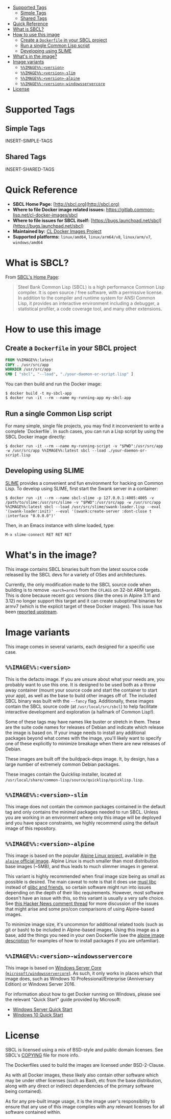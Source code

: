 - [Supported Tags](#org095cb2b)
  - [Simple Tags](#org222794e)
  - [Shared Tags](#org5d57c38)
- [Quick Reference](#org5bc0468)
- [What is SBCL?](#orgf55eeec)
- [How to use this image](#orgf2f237c)
  - [Create a `Dockerfile` in your SBCL project](#orgae31fdc)
  - [Run a single Common Lisp script](#orgfb53bb2)
  - [Developing using SLIME](#orgdd7ec47)
- [What's in the image?](#org5e9bd7b)
- [Image variants](#org813dcc2)
  - [`%%IMAGE%%:<version>`](#orga9c9565)
  - [`%%IMAGE%%:<version>-slim`](#org60b749c)
  - [`%%IMAGE%%:<version>-alpine`](#orgb1d1eac)
  - [`%%IMAGE%%:<version>-windowsservercore`](#orgb9753c1)
- [License](#org54305a9)



<a id="org095cb2b"></a>

# Supported Tags


<a id="org222794e"></a>

## Simple Tags

INSERT-SIMPLE-TAGS


<a id="org5d57c38"></a>

## Shared Tags

INSERT-SHARED-TAGS


<a id="org5bc0468"></a>

# Quick Reference

-   **SBCL Home Page:** [http://sbcl.org](http://sbcl.org)
-   **Where to file Docker image related issues:** <https://gitlab.common-lisp.net/cl-docker-images/sbcl>
-   **Where to file issues for SBCL itself:** [https://bugs.launchpad.net/sbcl](https://bugs.launchpad.net/sbcl)
-   **Maintained by:** [CL Docker Images Project](https://common-lisp.net/project/cl-docker-images)
-   **Supported platforms:** `linux/amd64`, `linux/arm64/v8`, `linux/arm/v7`, `windows/amd64`


<a id="orgf55eeec"></a>

# What is SBCL?

From [SBCL's Home Page](http://sbcl.org):

> Steel Bank Common Lisp (SBCL) is a high performance Common Lisp compiler. It is open source / free software, with a permissive license. In addition to the compiler and runtime system for ANSI Common Lisp, it provides an interactive environment including a debugger, a statistical profiler, a code coverage tool, and many other extensions.


<a id="orgf2f237c"></a>

# How to use this image


<a id="orgae31fdc"></a>

## Create a `Dockerfile` in your SBCL project

```dockerfile
FROM %%IMAGE%%:latest
COPY . /usr/src/app
WORKDIR /usr/src/app
CMD [ "sbcl", "--load", "./your-daemon-or-script.lisp" ]
```

You can then build and run the Docker image:

```console
$ docker build -t my-sbcl-app
$ docker run -it --rm --name my-running-app my-sbcl-app
```


<a id="orgfb53bb2"></a>

## Run a single Common Lisp script

For many simple, single file projects, you may find it inconvenient to write a complete \`Dockerfile\`. In such cases, you can run a Lisp script by using the SBCL Docker image directly:

```console
$ docker run -it --rm --name my-running-script -v "$PWD":/usr/src/app -w /usr/src/app %%IMAGE%%:latest sbcl --load ./your-daemon-or-script.lisp
```


<a id="orgdd7ec47"></a>

## Developing using SLIME

[SLIME](https://common-lisp.net/project/slime/) provides a convenient and fun environment for hacking on Common Lisp. To develop using SLIME, first start the Swank server in a container:

```console
$ docker run -it --rm --name sbcl-slime -p 127.0.0.1:4005:4005 -v /path/to/slime:/usr/src/slime -v "$PWD":/usr/src/app -w /usr/src/app %%IMAGE%%:latest sbcl --load /usr/src/slime/swank-loader.lisp --eval '(swank-loader:init)' --eval '(swank:create-server :dont-close t :interface "0.0.0.0")'
```

Then, in an Emacs instance with slime loaded, type:

```emacs
M-x slime-connect RET RET RET
```


<a id="org5e9bd7b"></a>

# What's in the image?

This image contains SBCL binaries built from the latest source code released by the SBCL devs for a variety of OSes and architectures.

Currently, the only modification made to the SBCL source code when building is to remove `-march=armv5` from the `CFLAGS` on 32-bit ARM targets. This is done because recent gcc versions (like the ones in Alpine 3.11 and 3.12) no longer support this target and it can create suboptimal binaries for armv7 (which is the explicit target of these Docker images). This issue has been [reported upstream](https://bugs.launchpad.net/sbcl/+bug/1839783).


<a id="org813dcc2"></a>

# Image variants

This image comes in several variants, each designed for a specific use case.


<a id="orga9c9565"></a>

## `%%IMAGE%%:<version>`

This is the defacto image. If you are unsure about what your needs are, you probably want to use this one. It is designed to be used both as a throw away container (mount your source code and start the container to start your app), as well as the base to build other images off of. The included SBCL binary was built with the `--fancy` flag. Additionally, these images contain the SBCL source code (at `/usr/local/src/sbcl`) to help facilitate interactive development and exploration (a hallmark of Common Lisp!).

Some of these tags may have names like buster or stretch in them. These are the suite code names for releases of Debian and indicate which release the image is based on. If your image needs to install any additional packages beyond what comes with the image, you'll likely want to specify one of these explicitly to minimize breakage when there are new releases of Debian.

These images are built off the buildpack-deps image. It, by design, has a large number of extremely common Debian packages.

These images contain the Quicklisp installer, located at `/usr/local/share/common-lisp/source/quicklisp/quicklisp.lisp`.


<a id="org60b749c"></a>

## `%%IMAGE%%:<version>-slim`

This image does not contain the common packages contained in the default tag and only contains the minimal packages needed to run SBCL. Unless you are working in an environment where only this image will be deployed and you have space constraints, we highly recommend using the default image of this repository.


<a id="orgb1d1eac"></a>

## `%%IMAGE%%:<version>-alpine`

This image is based on the popular [Alpine Linux project](https://alpinelinux.org/), available in [the `alpine` official image](https://hub.docker.com/_/alpine). Alpine Linux is much smaller than most distribution base images (~5MB), and thus leads to much slimmer images in general.

This variant is highly recommended when final image size being as small as possible is desired. The main caveat to note is that it does use [musl libc](https://musl.libc.org/) instead of [glibc and friends](https://www.etalabs.net/compare_libcs.html), so certain software might run into issues depending on the depth of their libc requirements. However, most software doesn't have an issue with this, so this variant is usually a very safe choice. See [this Hacker News comment thread](https://news.ycombinator.com/item?id=10782897) for more discussion of the issues that might arise and some pro/con comparisons of using Alpine-based images.

To minimize image size, it's uncommon for additional related tools (such as git or bash) to be included in Alpine-based images. Using this image as a base, add the things you need in your own Dockerfile (see the [alpine image description](https://hub.docker.com/_/alpine/) for examples of how to install packages if you are unfamiliar).


<a id="orgb9753c1"></a>

## `%%IMAGE%%:<version>-windowsservercore`

This image is based on [Windows Server Core (`microsoft/windowsservercore`)](https://hub.docker.com/_/microsoft-windows-servercore). As such, it only works in places which that image does, such as Windows 10 Professional/Enterprise (Anniversary Edition) or Windows Server 2016.

For information about how to get Docker running on Windows, please see the relevant "Quick Start" guide provided by Microsoft:

-   [Windows Server Quick Start](https://msdn.microsoft.com/en-us/virtualization/windowscontainers/quick_start/quick_start_windows_server)
-   [Windows 10 Quick Start](https://msdn.microsoft.com/en-us/virtualization/windowscontainers/quick_start/quick_start_windows_10)


<a id="org54305a9"></a>

# License

SBCL is licensed using a mix of BSD-style and public domain licenses. See SBCL's [COPYING](http://sbcl.git.sourceforge.net/git/gitweb.cgi?p=sbcl/sbcl.git;a=blob_plain;f=COPYING;hb=HEAD) file for more info.

The Dockerfiles used to build the images are licensed under BSD-2-Clause.

As with all Docker images, these likely also contain other software which may be under other licenses (such as Bash, etc from the base distribution, along with any direct or indirect dependencies of the primary software being contained).

As for any pre-built image usage, it is the image user's responsibility to ensure that any use of this image complies with any relevant licenses for all software contained within.
